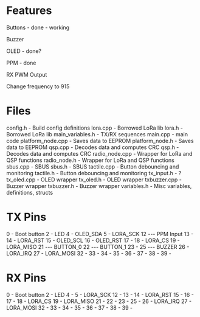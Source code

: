 # Features

Buttons - done - working

Buzzer

OLED - done?

PPM - done

RX PWM Output

Change frequency to 915

# Files

config.h - Build config definitions
lora.cpp - Borrowed LoRa lib
lora.h - Borrowed LoRa lib
main_variables.h - TX/RX sequences
main.cpp - main code
platform_node.cpp - Saves data to EEPROM
platform_node.h - Saves data to EEPROM
qsp.cpp - Decodes data and computes CRC
qsp.h - Decodes data and computes CRC
radio_node.cpp - Wrapper for LoRa and QSP functions
radio_node.h - Wrapper for LoRa and QSP functions
sbus.cpp - SBUS
sbus.h - SBUS
tactile.cpp - Button debouncing and monitoring
tactile.h - Button debouncing and monitoring
tx_input.h - ?
tx_oled.cpp - OLED wrapper
tx_oled.h - OLED wrapper
txbuzzer.cpp - Buzzer wrapper
txbuzzer.h - Buzzer wrapper
variables.h - Misc variables, definitions, structs

# TX Pins

0 - Boot button
2 - LED
4 - OLED_SDA
5 - LORA_SCK
12 --- PPM Input
13 - 
14 - LORA_RST
15 - OLED_SCL
16 - OLED_RST
17 - 
18 - LORA_CS
19 - LORA_MISO
21 --- BUTTON_0
22 --- BUTTON_1
23 - 
25 --- BUZZER
26 - LORA_IRQ
27 - LORA_MOSI
32 - 
33 - 
34 - 
35 - 
36 - 
37 - 
38 - 
39 - 

# RX Pins

0 - Boot button
2 - LED
4 - 
5 - LORA_SCK
12 -
13 - 
14 - LORA_RST
15 - 
16 - 
17 - 
18 - LORA_CS
19 - LORA_MISO
21 - 
22 - 
23 - 
25 - 
26 - LORA_IRQ
27 - LORA_MOSI
32 - 
33 - 
34 - 
35 - 
36 - 
37 - 
38 -
39 -